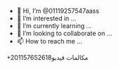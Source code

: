 - 👋 Hi, I’m @01119257547aass
- 👀 I’m interested in ...
- 🌱 I’m currently learning ...
- 💞️ I’m looking to collaborate on ...
- 📫 How to reach me ...

<!---
01119257547aass/01119257547aass is a ✨ special ✨ repository because its `README.md` (this file) appears on your GitHub profile.
You can click the Preview link to take a look at your changes.
--->
+201157652618مكالمات فيديو

